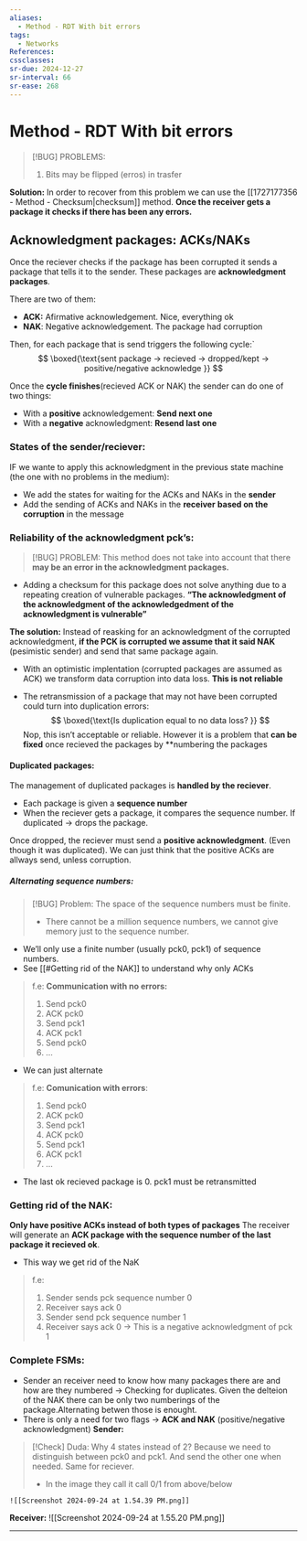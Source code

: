 ```yaml
---
aliases:
  - Method - RDT With bit errors
tags:
  - Networks
References: 
cssclasses: 
sr-due: 2024-12-27
sr-interval: 66
sr-ease: 268
---
```

# Method - RDT With bit errors

> [!BUG] PROBLEMS: 
> 1. Bits may be flipped (erros) in trasfer

**Solution:**
In order to recover from this problem we can use the [[1727177356 - Method - Checksum|checksum]] method. **Once the receiver gets a package it checks if there has been any errors.**
## Acknowledgment packages: ACKs/NAKs
Once the reciever checks if the package has been corrupted it sends a package that tells it to the sender. These packages are **acknowledgment packages**. 

There are two of them: 
+ **ACK:** Afirmative acknowledgement. Nice, everything ok
+ **NAK**: Negative acknowledgement. The package had corruption

Then, for each package that is send triggers the following cycle:`
$$
\boxed{\text{sent package → recieved → dropped/kept → positive/negative acknowledge }}
$$

Once the **cycle finishes**(recieved ACK or NAK) the sender can do one of two things:

+ With a **positive** acknowledgement: **Send next one**
+ With a **negative** acknowledgment: **Resend last one**
### States of the sender/reciever:
IF we wante to apply this acknowledgment in the previous state machine (the one with no problems in the medium):
+ We add the states for waiting for  the ACKs and NAKs in the **sender**
+ Add the sending of ACKs and NAKs in the **receiver** **based on the corruption** in the message

### Reliability of the acknowledgment pck’s:
> [!BUG] PROBLEM: 
> This method does not take into account that there **may be an error in the acknowledgment packages.**

+ Adding a checksum for this package does not solve anything due to a repeating creation of vulnerable packages. **“The acknowledgment of the acknowledgment of the acknowledgedment of the acknowledgment is vulnerable”**

**The solution:**
Instead of reasking for an acknowledgment of the corrupted acknowledgment, **if the PCK is corrupted we assume that it said NAK** (pesimistic sender) and send that same package again.

+ With an optimistic implentation (corrupted packages are assumed as ACK) we transform data corruption into data loss. **This is not reliable**

+ The retransmission of a package that may not have been corrupted could turn into duplication errors: 
	$$
		\boxed{\text{Is duplication equal to no data loss? }}
	$$
  Nop, this isn’t acceptable or reliable. However it is a problem that **can be fixed** once recieved the packages by **numbering the packages 

#### Duplicated packages:
The management of duplicated packages is **handled by the reciever**. 
+ Each package is given a **sequence number**
+ When the reciever gets a package, it compares the sequence number. If duplicated → drops the package.

Once dropped, the reciever must send a **positive acknowledgment**. (Even though it was duplicated). We can just think that the positive ACKs are allways send, unless corruption.

##### Alternating sequence numbers:

> [!BUG] Problem: 
> The space of the sequence numbers must be finite. 
> + There cannot be a million sequence numbers, we cannot give memory just to the sequence number.

+ We’ll only use a finite number (usually pck0, pck1) of sequence numbers.
+ See [[#Getting rid of the NAK]] to understand why only ACKs

>f.e: **Communication with no errors:**
>1. Send pck0
>2. ACK pck0
>3. Send pck1
>4. ACK pck1
>5. Send pck0
>6. …
+ We can just alternate
> f.e: **Comunication with errors**:
> 1. Send pck0
> 2. ACK pck0
> 3. Send pck1
> 4. ACK pck0
> 5. Send pck1
> 6. ACK pck1
> 7. …
+ The last ok recieved package is 0. pck1 must be retransmitted
### Getting rid of the NAK:
**Only have positive ACKs instead of both types of packages** 
The receiver will generate an **ACK package with the sequence number of the last package it recieved ok**.
+ This way we get rid of the NaK
> f.e: 
> 1. Sender sends pck sequence number 0
> 2. Receiver says ack 0
> 3. Sender send pck sequence number 1
> 4. Receiver says ack 0 → This is a negative acknowledgment of pck 1


### Complete FSMs: 
+ Sender an receiver need to know how many packages there are and how are they numbered → Checking for duplicates. 
  Given the delteion of the NAK there can be only two numberings of the package.Alternating betwen those is enought.
+ There is only a need for two flags → **ACK and NAK** (positive/negative acknowledgment)
**Sender:**

> [!Check] Duda: Why 4 states instead of 2?
> Because we need to distinguish between pck0 and pck1. And send the other one when needed. 
> Same for reciever. 
> + In the image they call it call 0/1 from above/below

	![[Screenshot 2024-09-24 at 1.54.39 PM.png]]
**Receiver:**
	![[Screenshot 2024-09-24 at 1.55.20 PM.png]]

***